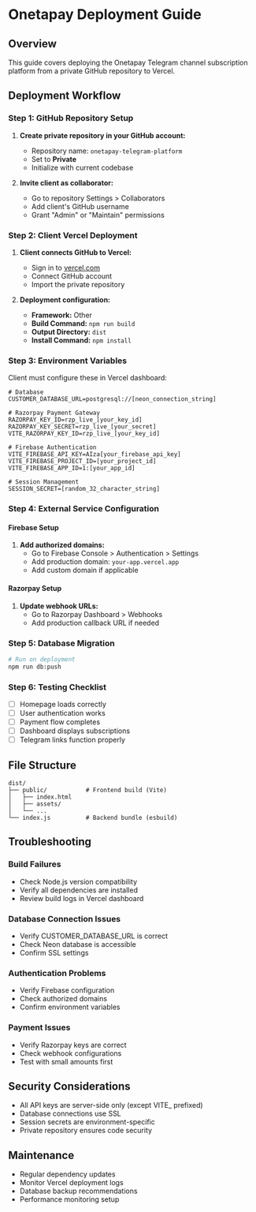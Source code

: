 # Onetapay Deployment Guide

## Overview
This guide covers deploying the Onetapay Telegram channel subscription platform from a private GitHub repository to Vercel.

## Deployment Workflow

### Step 1: GitHub Repository Setup
1. **Create private repository in your GitHub account:**
   - Repository name: `onetapay-telegram-platform`
   - Set to **Private**
   - Initialize with current codebase

2. **Invite client as collaborator:**
   - Go to repository Settings > Collaborators
   - Add client's GitHub username
   - Grant "Admin" or "Maintain" permissions

### Step 2: Client Vercel Deployment
1. **Client connects GitHub to Vercel:**
   - Sign in to [vercel.com](https://vercel.com)
   - Connect GitHub account
   - Import the private repository

2. **Deployment configuration:**
   - **Framework:** Other
   - **Build Command:** `npm run build`
   - **Output Directory:** `dist`
   - **Install Command:** `npm install`

### Step 3: Environment Variables
Client must configure these in Vercel dashboard:

```env
# Database
CUSTOMER_DATABASE_URL=postgresql://[neon_connection_string]

# Razorpay Payment Gateway
RAZORPAY_KEY_ID=rzp_live_[your_key_id]
RAZORPAY_KEY_SECRET=rzp_live_[your_secret]
VITE_RAZORPAY_KEY_ID=rzp_live_[your_key_id]

# Firebase Authentication
VITE_FIREBASE_API_KEY=AIza[your_firebase_api_key]
VITE_FIREBASE_PROJECT_ID=[your_project_id]
VITE_FIREBASE_APP_ID=1:[your_app_id]

# Session Management
SESSION_SECRET=[random_32_character_string]
```

### Step 4: External Service Configuration

#### Firebase Setup
1. **Add authorized domains:**
   - Go to Firebase Console > Authentication > Settings
   - Add production domain: `your-app.vercel.app`
   - Add custom domain if applicable

#### Razorpay Setup
1. **Update webhook URLs:**
   - Go to Razorpay Dashboard > Webhooks
   - Add production callback URL if needed

### Step 5: Database Migration
```bash
# Run on deployment
npm run db:push
```

### Step 6: Testing Checklist
- [ ] Homepage loads correctly
- [ ] User authentication works
- [ ] Payment flow completes
- [ ] Dashboard displays subscriptions
- [ ] Telegram links function properly

## File Structure
```
dist/
├── public/           # Frontend build (Vite)
│   ├── index.html
│   ├── assets/
│   └── ...
└── index.js          # Backend bundle (esbuild)
```

## Troubleshooting

### Build Failures
- Check Node.js version compatibility
- Verify all dependencies are installed
- Review build logs in Vercel dashboard

### Database Connection Issues
- Verify CUSTOMER_DATABASE_URL is correct
- Check Neon database is accessible
- Confirm SSL settings

### Authentication Problems
- Verify Firebase configuration
- Check authorized domains
- Confirm environment variables

### Payment Issues
- Verify Razorpay keys are correct
- Check webhook configurations
- Test with small amounts first

## Security Considerations
- All API keys are server-side only (except VITE_ prefixed)
- Database connections use SSL
- Session secrets are environment-specific
- Private repository ensures code security

## Maintenance
- Regular dependency updates
- Monitor Vercel deployment logs
- Database backup recommendations
- Performance monitoring setup